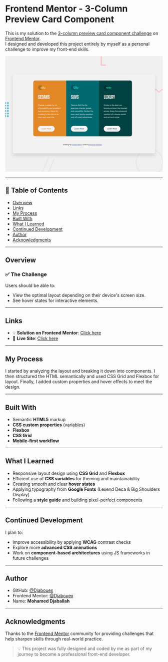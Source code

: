 # Frontend Mentor - 3-Column Preview Card Component

This is my solution to the [3-column preview card component challenge](https://www.frontendmentor.io/challenges/3column-preview-card-component-pH92eAR2-) on [Frontend Mentor](https://www.frontendmentor.io/profile/Djabouex).  
I designed and developed this project entirely by myself as a personal challenge to improve my front-end skills.

![Design Preview](./design/desktop-preview.png)

---

## 📑 Table of Contents

- [Overview](#overview)
- [Links](#links)
- [My Process](#my-process)
- [Built With](#built-with)
- [What I Learned](#what-i-learned)
- [Continued Development](#continued-development)
- [Author](#author)
- [Acknowledgments](#acknowledgments)

---

## Overview

### ✅ The Challenge

Users should be able to:

- View the optimal layout depending on their device's screen size.
- See hover states for interactive elements.

---

## Links

- 💡 **Solution on Frontend Mentor**: [Click here](https://www.frontendmentor.io/solutions/responsive-3-column-card-using-css-grid-and-flexbox-eZPoPdYABl)
- 🚀 **Live Site**: [Click here](https://djabouex.github.io/3-Column-Preview-Card-Component/)

---

## My Process

I started by analyzing the layout and breaking it down into components. I then structured the HTML semantically and used CSS Grid and Flexbox for layout. Finally, I added custom properties and hover effects to meet the design.

---

## Built With

- Semantic **HTML5** markup
- **CSS custom properties** (variables)
- **Flexbox**
- **CSS Grid**
- **Mobile-first workflow**

---

## What I Learned

- Responsive layout design using **CSS Grid** and **Flexbox**
- Efficient use of **CSS variables** for theming and maintainability
- Creating smooth and clear **hover states**
- Applying typography from **Google Fonts** (Lexend Deca & Big Shoulders Display)
- Following a **style guide** and building pixel-perfect components

---

## Continued Development

I plan to:

- Improve accessibility by applying **WCAG** contrast checks
- Explore more **advanced CSS animations**
- Work on **component-based architectures** using JS frameworks in future challenges

---

## Author

- GitHub: [@Djabouex](https://github.com/Djabouex)
- Frontend Mentor: [@Djabouex](https://www.frontendmentor.io/profile/Djabouex)
- Name: **Mohamed Djaballah**

---

## Acknowledgments

Thanks to the [Frontend Mentor](https://www.frontendmentor.io) community for providing challenges that help sharpen skills through real-world practice.

> 💡 This project was fully designed and coded by me as part of my journey to become a professional front-end developer.
